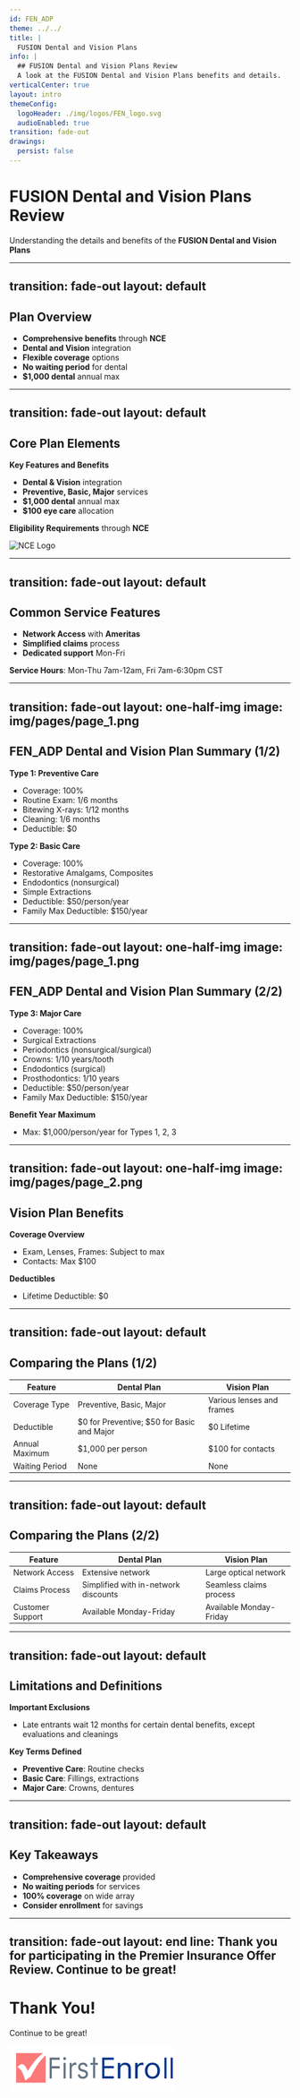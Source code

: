 ```yaml
---
id: FEN_ADP
theme: ../../
title: | 
  FUSION Dental and Vision Plans
info: |
  ## FUSION Dental and Vision Plans Review
  A look at the FUSION Dental and Vision Plans benefits and details.
verticalCenter: true
layout: intro
themeConfig:
  logoHeader: ./img/logos/FEN_logo.svg
  audioEnabled: true
transition: fade-out
drawings:
  persist: false
---
```


<SlideAudio deckKey="FEN_ADP" />

# FUSION Dental and Vision Plans Review

Understanding the details and benefits of the **FUSION Dental and Vision Plans**

---
transition: fade-out
layout: default
---

## Plan Overview

<v-clicks>

- **Comprehensive benefits** through **NCE**
- **Dental and Vision** integration
- **Flexible coverage** options
- **No waiting period** for dental
- **$1,000 dental** annual max

</v-clicks>

---
transition: fade-out
layout: default
---

## Core Plan Elements

<v-clicks>

**Key Features and Benefits**

- **Dental & Vision** integration
- **Preventive, Basic, Major** services
- **$1,000 dental** annual max
- **$100 eye care** allocation

</v-clicks>

<v-click>

**Eligibility Requirements** through **NCE**
<div class="grid grid-cols-1 gap-4 items-center px-8 py-4">
  <img src="/img/logos/NCE_logo.png" class="h-12 mix-blend-multiply" alt="NCE Logo">
</div>

</v-click>

---
transition: fade-out
layout: default
---

## Common Service Features

<v-clicks>

- **Network Access** with **Ameritas**
- **Simplified claims** process
- **Dedicated support** Mon-Fri

</v-clicks>

<v-click>

**Service Hours**: Mon-Thu 7am-12am, Fri 7am-6:30pm CST

</v-click>

---
transition: fade-out
layout: one-half-img
image: img/pages/page_1.png
---

## FEN_ADP Dental and Vision Plan Summary (1/2)

<v-click>

**Type 1: Preventive Care**
- Coverage: 100%
- Routine Exam: 1/6 months
- Bitewing X-rays: 1/12 months
- Cleaning: 1/6 months
- Deductible: $0

<Arrow v-bind="{ x1:480, y1:160, x2:560, y2:160, color: 'var(--slidev-theme-accent)' }" />
</v-click>

<v-click>

**Type 2: Basic Care**
- Coverage: 100%
- Restorative Amalgams, Composites
- Endodontics (nonsurgical)
- Simple Extractions
- Deductible: $50/person/year
- Family Max Deductible: $150/year

<Arrow v-bind="{ x1:480, y1:215, x2:560, y2:215, color: 'var(--slidev-theme-accent)' }" />
</v-click>

---
transition: fade-out
layout: one-half-img
image: img/pages/page_1.png
---

## FEN_ADP Dental and Vision Plan Summary (2/2)

<v-click>

**Type 3: Major Care**
- Coverage: 100%
- Surgical Extractions
- Periodontics (nonsurgical/surgical)
- Crowns: 1/10 years/tooth
- Endodontics (surgical)
- Prosthodontics: 1/10 years
- Deductible: $50/person/year
- Family Max Deductible: $150/year

<Arrow v-bind="{ x1:480, y1:370, x2:560, y2:370, color: 'var(--slidev-theme-accent)' }" />
</v-click>

<v-click>

**Benefit Year Maximum**
- Max: $1,000/person/year for Types 1, 2, 3

<Arrow v-bind="{ x1:480, y1:410, x2:560, y2:410, color: 'var(--slidev-theme-accent)' }" />
</v-click>

---
transition: fade-out
layout: one-half-img
image: img/pages/page_2.png
---

## Vision Plan Benefits

<v-click>

**Coverage Overview**
- Exam, Lenses, Frames: Subject to max
- Contacts: Max $100

<Arrow v-bind="{ x1:480, y1:160, x2:550, y2:160, color: 'var(--slidev-theme-accent)' }" />
</v-click>

<v-click>

**Deductibles**
- Lifetime Deductible: $0

<Arrow v-bind="{ x1:480, y1:255, x2:550, y2:255, color: 'var(--slidev-theme-accent)' }" />
</v-click>

---
transition: fade-out
layout: default
---

## Comparing the Plans (1/2)

| **Feature**             | **Dental Plan**   | **Vision Plan**   |
|-------------------------|-------------------|-------------------|
| Coverage Type           | Preventive, Basic, Major | Various lenses and frames |
| Deductible              | $0 for Preventive; $50 for Basic and Major | $0 Lifetime |
| Annual Maximum          | $1,000 per person | $100 for contacts |
| Waiting Period          | None              | None              |

---
transition: fade-out
layout: default
---

## Comparing the Plans (2/2)

| **Feature**             | **Dental Plan**   | **Vision Plan**   |
|-------------------------|-------------------|-------------------|
| Network Access          | Extensive network | Large optical network |
| Claims Process          | Simplified with in-network discounts | Seamless claims process |
| Customer Support        | Available Monday-Friday | Available Monday-Friday |

---
transition: fade-out
layout: default
---

## Limitations and Definitions

<v-click>

**Important Exclusions**
- Late entrants wait 12 months for certain dental benefits, except evaluations and cleanings

<Arrow v-bind="{ x1:480, y1:160, x2:550, y2:160, color: 'var(--slidev-theme-accent)' }" />
</v-click>

<v-click>

**Key Terms Defined**
- **Preventive Care**: Routine checks
- **Basic Care**: Fillings, extractions
- **Major Care**: Crowns, dentures

<Arrow v-bind="{ x1:480, y1:360, x2:550, y2:360, color: 'var(--slidev-theme-accent)' }" />
</v-click>

---
transition: fade-out
layout: default
---

## Key Takeaways

<v-clicks>

- **Comprehensive coverage** provided
- **No waiting periods** for services
- **100% coverage** on wide array
- **Consider enrollment** for savings

</v-clicks>

---
transition: fade-out
layout: end
line: Thank you for participating in the Premier Insurance Offer Review. Continue to be great!
---

# Thank You!

Continue to be great!

<img src="./img/logos/FEN_logo.svg" class="h-12 mt-32" alt="FirstEnroll Logo">